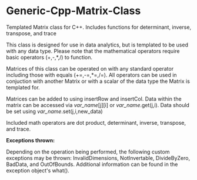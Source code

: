 # Generic-Cpp-Matrix-Class
Templated Matrix class for C++. Includes functions for determinant, inverse, transpose, and trace
<p>This class is designed for use in data analytics, but is templated to be used with any data type. Please note that the mathematical operators require basic operators (+,-,*,/) to function.</p>
<p>Matrices of this class can be operated on with any standard operator including those with equals (+=,-=,*=,/=). All operators can be used in conjuction with another Matrix or with a scalar of the data type the Matrix is templated for.</p>
<p>Matrices can be added to using insertRow and insertCol. Data within the matrix can be accessed via <i>var_name</i>[j][i] or <i>var_name</i>.get(j,i). Data should be set using <i>var_name</i>.set(j,i,new_data)</p>
<p>Included math operators are dot product, determinant, inverse, transpose, and trace.</p>
<b>Exceptions thrown:</b>
<p>Depending on the operation being performed, the following custom exceptions may be thrown: InvalidDimensions, NotInvertable, DivideByZero, BadData, and OutOfBounds. Additional information can be found in the exception object's what().</p>
